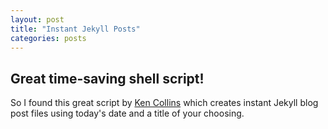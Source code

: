```yaml
---
layout: post
title: "Instant Jekyll Posts"
categories: posts
---
```


## Great time-saving shell script!

So I found this great script by [Ken Collins](https://github.com/metaskills) which creates instant Jekyll blog post files using today's date and a title of your choosing.

<script src="https://gist.github.com/johanbove/3e3a1659067b98835780.js"></script>